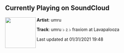 ## Currently Playing on SoundCloud

[<img align="left" width="100" src="https://i1.sndcdn.com/artworks-3VlS72x9scvVCITv-8BMccA-t50x50.jpg">](https://soundcloud.com/umru/umru-fraxiom-at-lavapalooza?in=pcmus/sets/pc-music-lavapalooza)

**Artist**: umru 

**Track**: umru ♭⒉♭ fraxiom at Lavapalooza

Last updated at 01/31/2021 19:48
